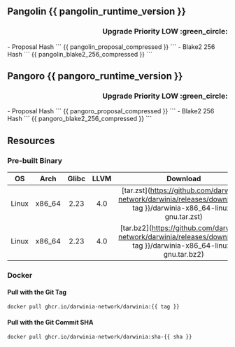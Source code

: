 ## Pangolin {{ pangolin_runtime_version }}
<h3 align="right">Upgrade Priority LOW :green_circle:</h3>
- Proposal Hash
  ```
  {{ pangolin_proposal_compressed }}
  ```
- Blake2 256 Hash
  ```
  {{ pangolin_blake2_256_compressed }}
  ```

## Pangoro {{ pangoro_runtime_version }}
<h3 align="right">Upgrade Priority LOW :green_circle:</h3>
- Proposal Hash
  ```
  {{ pangoro_proposal_compressed }}
  ```
- Blake2 256 Hash
  ```
  {{ pangoro_blake2_256_compressed }}
  ```

## Resources
### Pre-built Binary
|  OS   |  Arch  | Glibc | LLVM  |                                                       Download                                                        |
| :---: | :----: | :---: | :---: | :-------------------------------------------------------------------------------------------------------------------: |
| Linux | x86_64 | 2.23  |  4.0  | [tar.zst](https://github.com/darwinia-network/darwinia/releases/download/{{ tag }}/darwinia-x86_64-linux-gnu.tar.zst) |
| Linux | x86_64 | 2.23  |  4.0  | [tar.bz2](https://github.com/darwinia-network/darwinia/releases/download/{{ tag }}/darwinia-x86_64-linux-gnu.tar.bz2) |

### Docker
#### Pull with the Git Tag
```docker
docker pull ghcr.io/darwinia-network/darwinia:{{ tag }}
```
#### Pull with the Git Commit SHA
```docker
docker pull ghcr.io/darwinia-network/darwinia:sha-{{ sha }}
```
